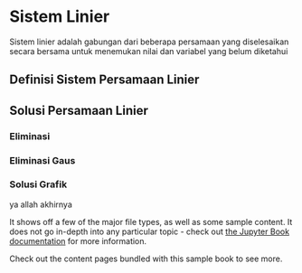 # Sistem Linier

Sistem linier adalah gabungan dari beberapa persamaan yang diselesaikan secara bersama untuk menemukan nilai dan variabel yang belum diketahui

## Definisi Sistem Persamaan Linier
## Solusi Persamaan Linier
### Eliminasi
### Eliminasi Gaus
### Solusi Grafik

ya allah akhirnya

It shows off a few of the major file types, as well as some sample content.
It does not go in-depth into any particular topic - check out [the Jupyter Book documentation](https://jupyterbook.org) for more information.

Check out the content pages bundled with this sample book to see more.

```{tableofcontents}
```

